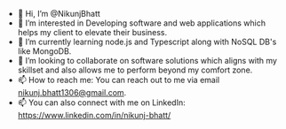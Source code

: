 - 👋 Hi, I’m @NikunjBhatt
- 👀 I’m interested in Developing software and web applications which helps my client to elevate their business.
- 🌱 I’m currently learning node.js and Typescript along with NoSQL DB's like MongoDB.
- 💞️ I’m looking to collaborate on software solutions which aligns with my skillset and also allows me to perform beyond my comfort zone.
- 📫 How to reach me: You can reach out to me via email nikunj.bhatt1306@gmail.com. 
- 📫 You can also connect with me on LinkedIn: https://www.linkedin.com/in/nikunj-bhatt/

<!---
Nick1306/Nick1306 is a ✨ special ✨ repository because its `README.md` (this file) appears on your GitHub profile.
You can click the Preview link to take a look at your changes.
--->
